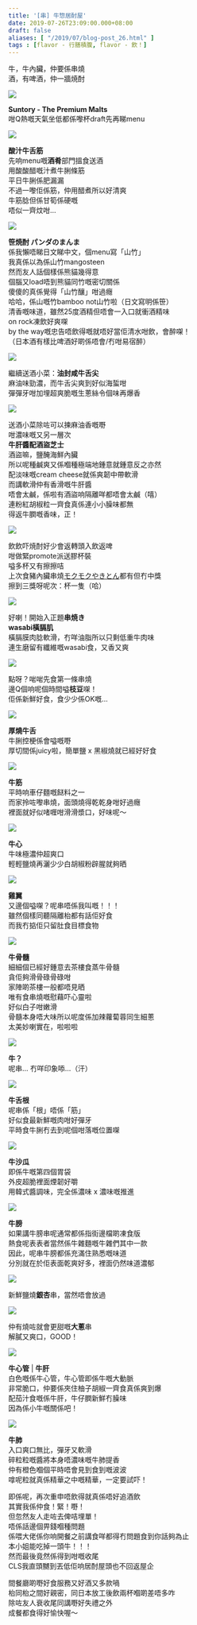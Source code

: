 ```yaml
---
title: '[串] 牛惣居酎屋'
date: 2019-07-26T23:09:00.000+08:00
draft: false
aliases: [ "/2019/07/blog-post_26.html" ]
tags : [flavor - 行膳積腹, flavor - 飲！]
---
```


牛，牛內臟，仲要係串燒  
酒，有啤酒，仲一牆焼酎  

![](/images/gyusouichuya1.jpg)

**Suntory - The Premium Malts**  
咁Q熱嘅天氣坐低都係嚟杯draft先再睇menu  

![](/images/gyusouichuya2.jpg)

**酸汁牛舌筋**  
先响menu嘅**酒肴**部門搵食送酒  
用酸酸醋嘅汁煮牛脷條筋  
平日牛脷係肥漏漏  
不過一嚟佢係筋，仲用醋煮所以好清爽  
牛筋腍但係甘筍係硬嘅  
唔似一齊炆咁...  

![](/images/gyusouichuya3.jpg)

**笹焼酎 パンダのまんま**  
係我懶唔睇日文睇中文，個menu寫「山竹」  
我真係以為係山竹mangosteen  
然而友人話個樣係熊貓幾得意  
個腦又load唔到熊貓同竹嘅密切關係  
傻傻的真係覺得「山竹釀」咁過癮  
哈哈，係山嘅竹bamboo not山竹啦（日文寫明係笹）  
清香嘅味道，雖然25度酒精但唔會一入口就衝酒精味  
on rock凍飲好爽㗎  
by the way嘅忠告唔飲得嘅就唔好當佢清水咁飲，會醉㗎！  
（日本酒有樣比啤酒好啲係唔會/冇咁易宿醉）  

![](/images/gyusouichuya4.jpg)

繼續送酒小菜：**油封咸牛舌尖**  
麻油味勁濃，而牛舌尖爽到好似海蜇咁  
彈彈牙咁加埋超爽脆嘅生蔥絲令個味再爆香  

![](/images/gyusouichuya5.jpg)

送酒小菜除咗可以揀麻油香嘅嘢  
咁濃味嘅又另一層次  
**牛肝醬配酒盜芝士**  
酒盜嘛，鹽醃海鮮內臟  
所以呢種鹹爽又係嗰種極端地鍾意就鍾意反之亦然  
配淡味嘅cream cheese就係爽韌中帶軟滑  
而講軟滑仲有香滑嘅牛肝醬  
唔會太鹹，係啦有酒盜响隔離咩都唔會太鹹（嘻）  
連粉紅胡椒粒一齊食真係連小小臊味都無  
得返牛膶嘅香味，正！  

![](/images/gyusouichuya6.jpg)

飲飲吓焼酎好少會返轉頭入飲返啤  
咁做緊promote派送膠杯裝  
嗌多杯又有擦擦咭  
上次食豬內臟串燒[モクモクやきとん](https://www.hidie.net/2019/07/mokumoku-yakiton.html)都有但冇中獎  
擦到三獎呀呢次：杯一隻（哈）  

![](/images/gyusouichuya7.jpg)

好喇！開始入正題**串焼き**  
**wasabi橫膈肌**  
橫膈膜肉腍軟滑，冇咩油脂所以只剩低重牛肉味  
連生磨留有纖維嘅wasabi食，又香又爽  

![](/images/gyusouichuya8.jpg)

點呀？啱啱先食第一條串燒  
邊Q個响呢個時間嗌**枝豆**㗎！  
佢係新鮮好食，食少少係OK嘅...  

![](/images/gyusouichuya9.jpg)

**厚燒牛舌**  
牛脷控梗係會嗌嘅嘢  
厚切間係juicy啦，簡單鹽 x 黑椒燒就已經好好食  

![](/images/gyusouichuya10.jpg)

**牛筋**  
平時响車仔麵嘅餸料之一  
而家拎咗嚟串燒，面頭燒得乾乾身咁好過癮  
裡面就好似啫喱咁滑滑漿口，好味呢～  

![](/images/gyusouichuya11.jpg)

**牛心**  
牛味極濃仲超爽口  
輕輕鹽燒再灑少少白胡椒粉辟腥就夠晒  

![](/images/gyusouichuya12.jpg)

**雞翼**  
又邊個嗌㗎？呢串唔係我叫嘅！！！  
雖然個樣同聽隔離枱都有話佢好食  
而我冇掂佢只留肚食目標食物  

![](/images/gyusouichuya13.jpg)

**牛骨髓**  
細細個已經好鍾意去茶樓食蒸牛骨髓  
貪佢夠滑骨碌骨碌咁  
家陣啲茶樓一般都唔見晒  
唯有食串燒嘅慰藉吓心靈啦  
好似白子咁嫩滑  
骨髓本身唔大味所以呢度係加辣蘿蔔蓉同生細蔥  
太美妙喇實在，啦啦啦  

![](/images/gyusouichuya14.jpg)

**牛？**  
呢串... 冇咩印象㖭...（汗）  

![](/images/gyusouichuya15.jpg)

**牛舌根**  
呢串係「根」唔係「筋」  
好似食最新鮮嘅肉咁好彈牙  
平時食牛脷冇去到呢個咁落嘅位置㗎  

![](/images/gyusouichuya16.jpg)

**牛沙瓜**  
即係牛嘅第四個胃袋  
外皮超脆裡面煙韌好嚼  
用韓式醬調味，完全係濃味 x 濃味嘅推進  

![](/images/gyusouichuya17.jpg)

**牛膀**  
如果講牛膀串呢通常都係指街邊檔啲凍食版  
熱食呢表表者當然係牛雜麵嘅牛雜們其中一款  
因此，呢串牛膀都係充滿住熟悉嘅味道  
分別就在於佢表面乾爽好多，裡面仍然味道濃郁  

![](/images/gyusouichuya18.jpg)

新鮮鹽燒**銀杏**串，當然唔會放過  

![](/images/gyusouichuya19.jpg)

仲有燒咗就會更甜嘅**大蔥**串  
解膩又爽口，GOOD！  

![](/images/gyusouichuya20.jpg)

**牛心管** | **牛肝**  
白色嘅係牛心管，牛心管即係牛嘅大動脈  
非常脆口，仲要係夾住柚子胡椒一齊食真係爽到爆  
配茄汁食嘅係牛肝，牛仔膶新鮮冇臊味  
因為係小牛嘅關係吧！  

![](/images/gyusouichuya21.jpg)

**牛肺**  
入口爽口無比，彈牙又軟滑  
碎粒粒嘅醬將本身唔濃味嘅牛肺提香  
仲有橙色嗰個平時唔會見到食到嘅波波  
嗱呢粒就真係精華之中嘅精華，一定要試吓！  
  
  
即係呢，再次重申唔飲得就真係唔好追酒飲  
其實我係仲食！緊！嘢！  
但忽然友人走咗去俾咭埋單！  
唔係話邊個畀錢嗰種問題  
係喂大佬係你响開餐之前講食咩都得冇問題食到你話夠為止  
本小姐能吃掉一頭牛！！！  
然而最後竟然係得到咁嘅收尾  
CLS我直頭嬲到丟低佢响居酎屋頭也不回返屋企  
  
間餐廳啲嘢好食服務又好酒又多款喎  
枱同枱之間好親密，同日本放工後飲兩杯嗰啲差唔多咋  
除咗友人衰收尾同講嘢好失禮之外  
成餐都食得好愉快喔～
